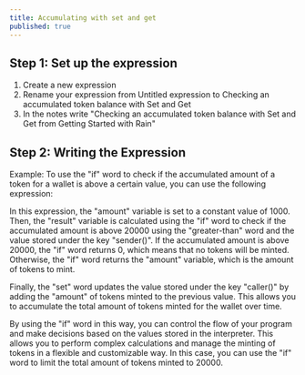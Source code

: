 ```yaml
---
title: Accumulating with set and get
published: true
---
```


<script>
	import ForkableFormatter from '$lib/expressions/ForkableFormatter.svelte';
	import { Parser } from 'rain-svelte-components/package'

	const expression = `/* Calculate the amount of the token to mint */
amount-per-mint: 1000,

/* Create a unique key for each wallet that tries to mint */
caller: context<0 0>(),

/* Get how much has been minted so far for the caller.
** Here we’re using ‘get’ and the storage key is the caller’s wallet address
** This means there’s a unique storage slot for each caller.
** If nothing has been set yet, this will be 0.
 */
amount-so-far: get(caller),

/* Check if the accumulated amount is above a certain value */
condition: less-than(amount-so-far 20000),

/* The amount the caller can mint in this transaction */
amount-for-this-mint: if(condition amount-per-mint 0),

/* Add the accumulated amount and the amount for this transaction. */
new-accumulated-amount: add(amount-so-far amount-for-this-mint),

/* Set the new value 
** We’re using the caller’s address as a storage key again, but now we’re storing the total accumulated amount for retrieval in the next run of this expression.
*/
:set(caller new-accumulated-amount);`
</script>

## Step 1: Set up the expression

1. Create a new expression
2. Rename your expression from Untitled expression to Checking an accumulated token balance with Set and Get
3. In the notes write "Checking an accumulated token balance with Set and Get from Getting Started with Rain"

## Step 2: Writing the Expression

Example: To use the "if" word to check if the accumulated amount of a token for a wallet is above a certain value, you can use the following expression:

<ForkableFormatter raw={expression} />

In this expression, the "amount" variable is set to a constant value of 1000. Then, the "result" variable is calculated using the "if" word to check if the accumulated amount is above 20000 using the "greater-than" word and the value stored under the key "sender()". If the accumulated amount is above 20000, the "if" word returns 0, which means that no tokens will be minted. Otherwise, the "if" word returns the "amount" variable, which is the amount of tokens to mint.

Finally, the "set" word updates the value stored under the key "caller()" by adding the "amount" of tokens minted to the previous value. This allows you to accumulate the total amount of tokens minted for the wallet over time.

By using the "if" word in this way, you can control the flow of your program and make decisions based on the values stored in the interpreter. This allows you to perform complex calculations and manage the minting of tokens in a flexible and customizable way. In this case, you can use the "if" word to limit the total amount of tokens minted to 20000.
